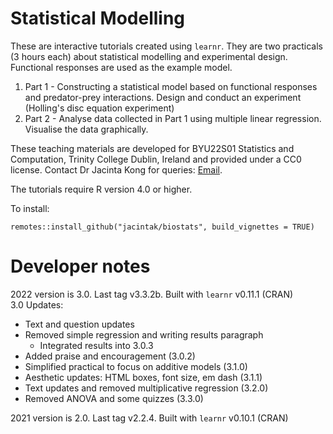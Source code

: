# Statistical Modelling

These are interactive tutorials created using `learnr`. They are two practicals (3 hours each) about statistical modelling and experimental design. Functional responses are used as the example model.

1. Part 1 - Constructing a statistical model based on functional responses and predator-prey interactions. Design and conduct an experiment (Holling's disc equation experiment)
2. Part 2 - Analyse data collected in Part 1 using multiple linear regression. Visualise the data graphically.

These teaching materials are developed for BYU22S01 Statistics and Computation, Trinity College Dublin, Ireland and provided under a CC0 license. Contact Dr Jacinta Kong for queries: [Email](mailto:kongj@tcd.ie).

The tutorials require R version 4.0 or higher.

To install:

```
remotes::install_github("jacintak/biostats", build_vignettes = TRUE)
```

# Developer notes

2022 version is 3.0. Last tag v3.3.2b. Built with `learnr` v0.11.1 (CRAN)    
3.0 Updates:

 * Text and question updates
 * Removed simple regression and writing results paragraph
    * Integrated results into 3.0.3
 * Added praise and encouragement (3.0.2)
 * Simplified practical to focus on additive models (3.1.0)
 * Aesthetic updates: HTML boxes, font size, em dash (3.1.1)
 * Text updates and removed multiplicative regression (3.2.0)
 * Removed ANOVA and some quizzes (3.3.0)
 
2021 version is 2.0. Last tag v2.2.4. Built with `learnr` v0.10.1 (CRAN)

